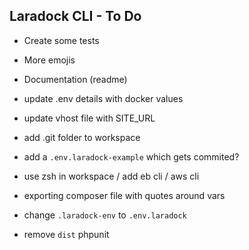 ## Laradock CLI - To Do
- Create some tests
- More emojis
- Documentation (readme)

- update .env details with docker values
- update vhost file with SITE_URL 
- add .git folder to workspace
- add a `.env.laradock-example` which gets commited?


- use zsh in workspace / add eb cli / aws cli
- exporting composer file with quotes around vars

- change `.laradock-env` to `.env.laradock`
- remove `dist` phpunit
